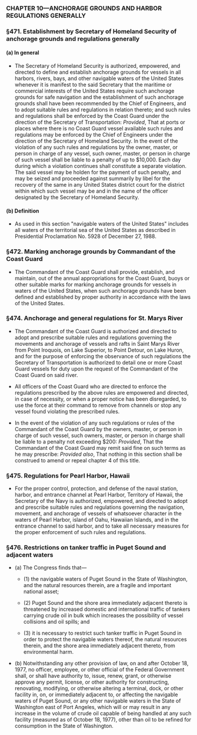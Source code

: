 ### **CHAPTER 10—ANCHORAGE GROUNDS AND HARBOR REGULATIONS GENERALLY**

### §471. Establishment by Secretary of Homeland Security of anchorage grounds and regulations generally
#### (a) In general
* The Secretary of Homeland Security is authorized, empowered, and directed to define and establish anchorage grounds for vessels in all harbors, rivers, bays, and other navigable waters of the United States whenever it is manifest to the said Secretary that the maritime or commercial interests of the United States require such anchorage grounds for safe navigation and the establishment of such anchorage grounds shall have been recommended by the Chief of Engineers, and to adopt suitable rules and regulations in relation thereto; and such rules and regulations shall be enforced by the Coast Guard under the direction of the Secretary of Transportation: _Provided_, That at ports or places where there is no Coast Guard vessel available such rules and regulations may be enforced by the Chief of Engineers under the direction of the Secretary of Homeland Security. In the event of the violation of any such rules and regulations by the owner, master, or person in charge of any vessel, such owner, master, or person in charge of such vessel shall be liable to a penalty of up to $10,000. Each day during which a violation continues shall constitute a separate violation. The said vessel may be holden for the payment of such penalty, and may be seized and proceeded against summarily by libel for the recovery of the same in any United States district court for the district within which such vessel may be and in the name of the officer designated by the Secretary of Homeland Security.

#### (b) Definition
* As used in this section "navigable waters of the United States" includes all waters of the territorial sea of the United States as described in Presidential Proclamation No. 5928 of December 27, 1988.

### §472. Marking anchorage grounds by Commandant of the Coast Guard
* The Commandant of the Coast Guard shall provide, establish, and maintain, out of the annual appropriations for the Coast Guard, buoys or other suitable marks for marking anchorage grounds for vessels in waters of the United States, when such anchorage grounds have been defined and established by proper authority in accordance with the laws of the United States.

### §474. Anchorage and general regulations for St. Marys River
* The Commandant of the Coast Guard is authorized and directed to adopt and prescribe suitable rules and regulations governing the movements and anchorage of vessels and rafts in Saint Marys River from Point Iroquois, on Lake Superior, to Point Detour, on Lake Huron, and for the purpose of enforcing the observance of such regulations the Secretary of Transportation is authorized to detail one or more Coast Guard vessels for duty upon the request of the Commandant of the Coast Guard on said river.

* All officers of the Coast Guard who are directed to enforce the regulations prescribed by the above rules are empowered and directed, in case of necessity, or when a proper notice has been disregarded, to use the force at their command to remove from channels or stop any vessel found violating the prescribed rules.

* In the event of the violation of any such regulations or rules of the Commandant of the Coast Guard by the owners, master, or person in charge of such vessel, such owners, master, or person in charge shall be liable to a penalty not exceeding $200: _Provided_, That the Commandant of the Coast Guard may remit said fine on such terms as he may prescribe: _Provided also_, That nothing in this section shall be construed to amend or repeal chapter 4 of this title.

### §475. Regulations for Pearl Harbor, Hawaii
* For the proper control, protection, and defense of the naval station, harbor, and entrance channel at Pearl Harbor, Territory of Hawaii, the Secretary of the Navy is authorized, empowered, and directed to adopt and prescribe suitable rules and regulations governing the navigation, movement, and anchorage of vessels of whatsoever character in the waters of Pearl Harbor, island of Oahu, Hawaiian Islands, and in the entrance channel to said harbor, and to take all necessary measures for the proper enforcement of such rules and regulations.

### §476. Restrictions on tanker traffic in Puget Sound and adjacent waters
* (a) The Congress finds that—

  * (1) the navigable waters of Puget Sound in the State of Washington, and the natural resources therein, are a fragile and important national asset;

  * (2) Puget Sound and the shore area immediately adjacent thereto is threatened by increased domestic and international traffic of tankers carrying crude oil in bulk which increases the possibility of vessel collisions and oil spills; and

  * (3) it is necessary to restrict such tanker traffic in Puget Sound in order to protect the navigable waters thereof, the natural resources therein, and the shore area immediately adjacent thereto, from environmental harm.


* (b) Notwithstanding any other provision of law, on and after October 18, 1977, no officer, employee, or other official of the Federal Government shall, or shall have authority to, issue, renew, grant, or otherwise approve any permit, license, or other authority for constructing, renovating, modifying, or otherwise altering a terminal, dock, or other facility in, on, or immediately adjacent to, or affecting the navigable waters of Puget Sound, or any other navigable waters in the State of Washington east of Port Angeles, which will or may result in any increase in the volume of crude oil capable of being handled at any such facility (measured as of October 18, 1977), other than oil to be refined for consumption in the State of Washington.